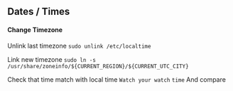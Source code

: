 Dates / Times
------

#### Change Timezone
Unlink last timezone
`sudo unlink /etc/localtime`

Link new timezone
`sudo ln -s /usr/share/zoneinfo/${CURRENT_REGION}/${CURRENT_UTC_CITY}`

Check that time match with local time
`Watch your watch`
`time`
And compare
